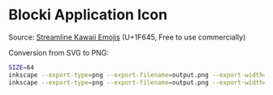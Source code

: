 # Blocki Application Icon

Source: [Streamline Kawaii Emojis](https://www.streamlinehq.com/emojis/kawaii-emoji) (U+1F645, Free to use commercially)

Conversion from SVG to PNG:

```sh
SIZE=64
inkscape --export-type=png --export-filename=output.png --export-width=$SIZE --export-height=$SIZE streamlinehq-u+1f645--smiley-&-people-250-ico_giMm0IppklfMmtc8.svg
inkscape --export-type=png --export-filename=output.png --export-width=$SIZE --export-height=$SIZE --export-area=12:25:39:50 streamlinehq-u+1f645--smiley-&-people-250-ico_giMm0IppklfMmtc8-edited.svg
```
